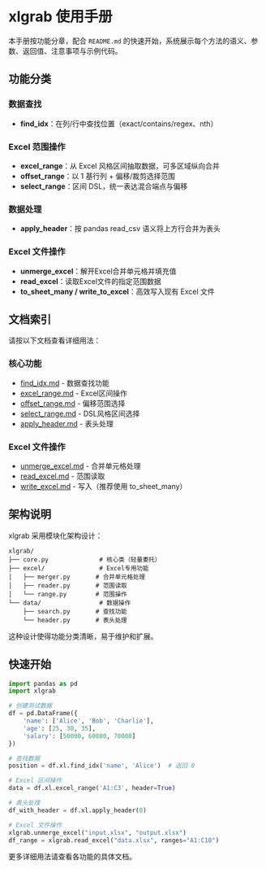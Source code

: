 # xlgrab 使用手册

本手册按功能分章，配合 `README.md` 的快速开始，系统展示每个方法的语义、参数、返回值、注意事项与示例代码。

## 功能分类

### 数据查找
- **find_idx**：在列/行中查找位置（exact/contains/regex、nth）

### Excel 范围操作
- **excel_range**：从 Excel 风格区间抽取数据，可多区域纵向合并
- **offset_range**：以 1 基行列 + 偏移/裁剪选择范围
- **select_range**：区间 DSL，统一表达混合端点与偏移

### 数据处理
- **apply_header**：按 pandas read_csv 语义将上方行合并为表头

### Excel 文件操作
- **unmerge_excel**：解开Excel合并单元格并填充值
- **read_excel**：读取Excel文件的指定范围数据
- **to_sheet_many / write_to_excel**：高效写入现有 Excel 文件

## 文档索引

请按以下文档查看详细用法：

### 核心功能
- [find_idx.md](./find_idx.md) - 数据查找功能
- [excel_range.md](./excel_range.md) - Excel区间操作
- [offset_range.md](./offset_range.md) - 偏移范围选择
- [select_range.md](./select_range.md) - DSL风格区间选择
- [apply_header.md](./apply_header.md) - 表头处理

### Excel 文件操作
- [unmerge_excel.md](./unmerge_excel.md) - 合并单元格处理
- [read_excel.md](./read_excel.md) - 范围读取
- [write_excel.md](./write_excel.md) - 写入（推荐使用 to_sheet_many）

## 架构说明

xlgrab 采用模块化架构设计：

```
xlgrab/
├── core.py              # 核心类（轻量委托）
├── excel/               # Excel专用功能
│   ├── merger.py       # 合并单元格处理
│   ├── reader.py       # 范围读取
│   └── range.py        # 范围操作
└── data/                # 数据操作
    ├── search.py       # 查找功能
    └── header.py       # 表头处理
```

这种设计使得功能分类清晰，易于维护和扩展。

## 快速开始

```python
import pandas as pd
import xlgrab

# 创建测试数据
df = pd.DataFrame({
    'name': ['Alice', 'Bob', 'Charlie'],
    'age': [25, 30, 35],
    'salary': [50000, 60000, 70000]
})

# 查找数据
position = df.xl.find_idx('name', 'Alice')  # 返回 0

# Excel 区间操作
data = df.xl.excel_range('A1:C3', header=True)

# 表头处理
df_with_header = df.xl.apply_header(0)

# Excel 文件操作
xlgrab.unmerge_excel("input.xlsx", "output.xlsx")
df_range = xlgrab.read_excel("data.xlsx", ranges="A1:C10")
```

更多详细用法请查看各功能的具体文档。
